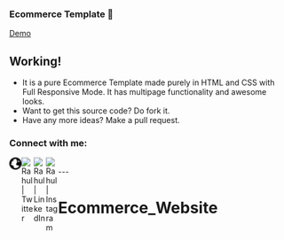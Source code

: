 ### Ecommerce Template 👋

[Demo](https://rahulkumar.github.io/Ecommerce/)

## Working!
- It is a pure Ecommerce Template made purely in HTML and CSS with Full Responsive Mode. It has multipage functionality and awesome looks.
- Want to get this source code? Do fork it. 
- Have any more ideas? Make a pull request.

### Connect with me:

[<img align="left" alt="rahulkumar.github.io/my-profile" width="22px" src="https://raw.githubusercontent.com/iconic/open-iconic/master/svg/globe.svg" />][website]
[<img align="left" alt="Rahul | Twitter" width="22px" src="https://cdn.jsdelivr.net/npm/simple-icons@v3/icons/twitter.svg" />][twitter]
[<img align="left" alt="Rahul | LinkedIn" width="22px" src="https://cdn.jsdelivr.net/npm/simple-icons@v3/icons/linkedin.svg" />][linkedin]
[<img align="left" alt="Rahul | Instagram" width="22px" src="https://cdn.jsdelivr.net/npm/simple-icons@v3/icons/instagram.svg" />][instagram]

<br />
---

[website]: https://rahulkumar.github.io/my-profile
[twitter]: https://twitter.com/RahulKumar
[instagram]: https://www.instagram.com/rahul_kumar
[linkedin]: https://www.linkedin.com/in/rahul-kumar/
# Ecommerce_Website